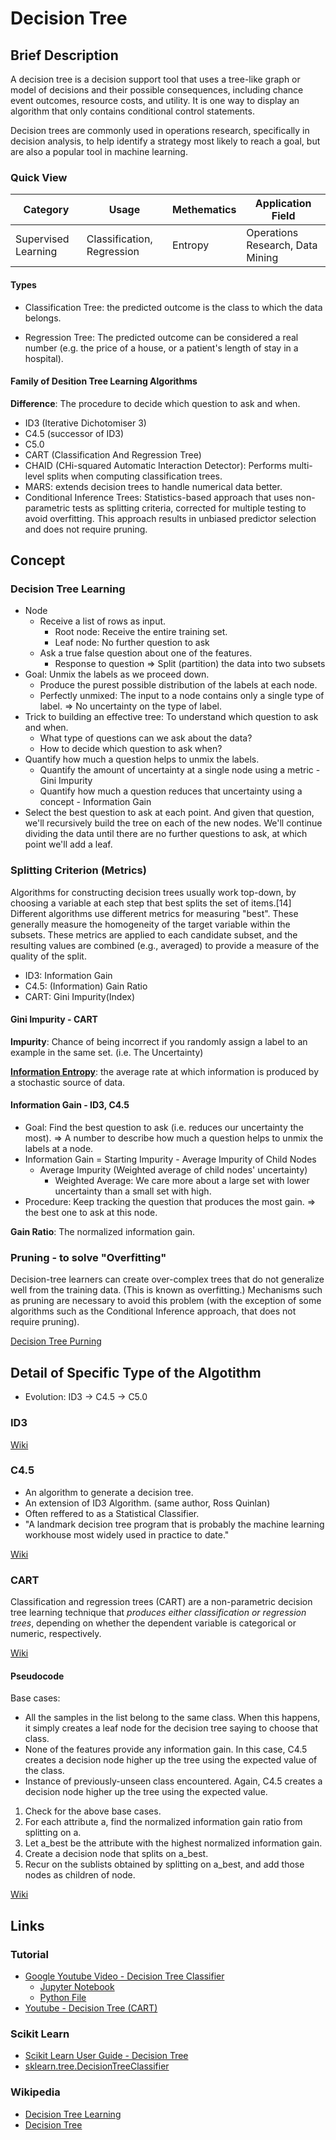 # Decision Tree

## Brief Description

A decision tree is a decision support tool that uses a tree-like graph or model of decisions and their possible consequences, including chance event outcomes, resource costs, and utility. It is one way to display an algorithm that only contains conditional control statements.

Decision trees are commonly used in operations research, specifically in decision analysis, to help identify a strategy most likely to reach a goal, but are also a popular tool in machine learning.

### Quick View

Category|Usage|Methematics|Application Field
--------|-----|-----------|-----------------
Supervised Learning|Classification, Regression|Entropy|Operations Research, Data Mining

#### Types

* Classification Tree: the predicted outcome is the class to which the data belongs.

* Regression Tree: The predicted outcome can be considered a real number (e.g. the price of a house, or a patient's length of stay in a hospital).

#### Family of Desition Tree Learning Algorithms

**Difference**: The procedure to decide which question to ask and when.

* ID3 (Iterative Dichotomiser 3)
* C4.5 (successor of ID3)
* C5.0
* CART (Classification And Regression Tree)
* CHAID (CHi-squared Automatic Interaction Detector): Performs multi-level splits when computing classification trees.
* MARS: extends decision trees to handle numerical data better.
* Conditional Inference Trees: Statistics-based approach that uses non-parametric tests as splitting criteria, corrected for multiple testing to avoid overfitting. This approach results in unbiased predictor selection and does not require pruning.

## Concept

### Decision Tree Learning

* Node
    * Receive a list of rows as input.
        * Root node: Receive the entire training set.
        * Leaf node: No further question to ask
    * Ask a true false question about one of the features.
        * Response to question => Split (partition) the data into two subsets
* Goal: Unmix the labels as we proceed down.
    * Produce the purest possible distribution of the labels at each node.
    * Perfectly unmixed: The input to a node contains only a single type of label.
        => No uncertainty on the type of label.
* Trick to building an effective tree: To understand which question to ask and when.
    * What type of questions can we ask about the data?
    * How to decide which question to ask when?
* Quantify how much a question helps to unmix the labels.
    * Quantify the amount of uncertainty at a single node using a metric - Gini Impurity
    * Quantify how much a question reduces that uncertainty using a concept - Information Gain
* Select the best question to ask at each point. And given that question, we'll recursively build the tree on each of the new nodes. We'll continue dividing the data until there are no further questions to ask, at which point we'll add a leaf.

### Splitting Criterion (Metrics)

Algorithms for constructing decision trees usually work top-down, by choosing a variable at each step that best splits the set of items.[14] Different algorithms use different metrics for measuring "best". These generally measure the homogeneity of the target variable within the subsets. These metrics are applied to each candidate subset, and the resulting values are combined (e.g., averaged) to provide a measure of the quality of the split.

* ID3: Information Gain
* C4.5: (Information) Gain Ratio
* CART: Gini Impurity(Index)

#### Gini Impurity - CART

**Impurity**: Chance of being incorrect if you randomly assign a label to an example in the same set. (i.e. The Uncertainty)

[**Information Entropy**](https://en.wikipedia.org/wiki/Entropy_(information_theory)): the average rate at which information is produced by a stochastic source of data.

#### Information Gain - ID3, C4.5

* Goal: Find the best question to ask (i.e. reduces our uncertainty the most).
    => A number to describe how much a question helps to unmix the labels at a node.
* Information Gain = Starting Impurity - Average Impurity of Child Nodes
    * Average Impurity (Weighted average of child nodes' uncertainty)
        * Weighted Average: We care more about a large set with lower uncertainty than a small set with high.
* Procedure: Keep tracking the question that produces the most gain. => the best one to ask at this node.

**Gain Ratio**: The normalized information gain.

### Pruning - to solve "Overfitting"

Decision-tree learners can create over-complex trees that do not generalize well from the training data. (This is known as overfitting.) Mechanisms such as pruning are necessary to avoid this problem (with the exception of some algorithms such as the Conditional Inference approach, that does not require pruning).

[Decision Tree Purning](https://en.wikipedia.org/wiki/Pruning_(decision_trees))

## Detail of Specific Type of the Algotithm

* Evolution: ID3 -> C4.5 -> C5.0

### ID3

[Wiki](https://en.wikipedia.org/wiki/ID3_algorithm)

### C4.5

* An algorithm to generate a decision tree.
* An extension of ID3 Algorithm. (same author, Ross Quinlan)
* Often reffered to as a Statistical Classifier.
* "A landmark decision tree program that is probably the machine learning workhouse most widely used in practice to date."

[Wiki](https://en.wikipedia.org/wiki/C4.5_algorithm)

### CART

Classification and regression trees (CART) are a non-parametric decision tree learning technique that *produces either classification or regression trees*, depending on whether the dependent variable is categorical or numeric, respectively.

[Wiki](https://en.wikipedia.org/wiki/Predictive_analytics#Classification_and_regression_trees_.28CART.29)

#### Pseudocode

Base cases:

* All the samples in the list belong to the same class. When this happens, it simply creates a leaf node for the decision tree saying to choose that class.
* None of the features provide any information gain. In this case, C4.5 creates a decision node higher up the tree using the expected value of the class.
* Instance of previously-unseen class encountered. Again, C4.5 creates a decision node higher up the tree using the expected value.

1. Check for the above base cases.
2. For each attribute a, find the normalized information gain ratio from splitting on a.
3. Let a_best be the attribute with the highest normalized information gain.
4. Create a decision node that splits on a_best.
5. Recur on the sublists obtained by splitting on a_best, and add those nodes as children of node.

[Wiki](https://en.wikipedia.org/wiki/C4.5_algorithm)

## Links

### Tutorial

* [Google Youtube Video - Decision Tree Classifier](https://youtu.be/LDRbO9a6XPU)
    * [Jupyter Notebook](https://github.com/random-forests/tutorials/blob/master/decision_tree.ipynb)
    * [Python File](https://github.com/random-forests/tutorials/blob/master/decision_tree.py)
* [Youtube - Decision Tree (CART)](https://youtu.be/DCZ3tsQIoGU)

### Scikit Learn

* [Scikit Learn User Guide - Decision Tree](http://scikit-learn.org/stable/modules/tree.html)
* [sklearn.tree.DecisionTreeClassifier](http://scikit-learn.org/stable/modules/generated/sklearn.tree.DecisionTreeClassifier.html#sklearn.tree.DecisionTreeClassifier)

### Wikipedia

* [Decision Tree Learning](https://en.wikipedia.org/wiki/Decision_tree_learning)
* [Decision Tree](https://en.wikipedia.org/wiki/Decision_tree)